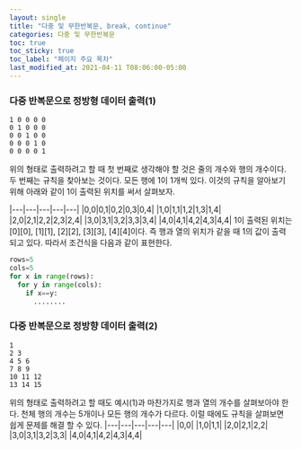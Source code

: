 ```yaml
---
layout: single
title: "다중 및 무한반복문, break, continue"
categories: 다중 및 무한반복문
toc: true
toc_sticky: true
toc_label: "페이지 주요 목차"
last_modified_at: 2021-04-11 T08:06:00-05:00
---
```


### 다중 반복문으로 정방형 데이터 출력(1)
~~~
1 0 0 0 0 
0 1 0 0 0
0 0 1 0 0
0 0 0 1 0
0 0 0 0 1
~~~
위의 형태로 출력하려고 할 때 첫 번째로 생각해야 할 것은 줄의 개수와 행의 개수이다. 두 번째는 규칙을 찾아보는 것이다. 모든 행에 1이 1개씩 있다. 이것의 규칙을 알아보기 위해 아래와 같이 1이 출력된 위치를 써서 살펴보자.  

|---|---|---|---|---|
|0,0|0,1|0,2|0,3|0,4|
|1,0|1,1|1,2|1,3|1,4|
|2,0|2,1|2,2|2,3|2,4|
|3,0|3,1|3,2|3,3|3,4|
|4,0|4,1|4,2|4,3|4,4|
1이 출력된 위치는 [0][0], [1][1], [2][2], [3][3], [4][4]이다. 즉 행과 열의 위치가 같을 때 1의 값이 출력되고 있다. 따라서 조건식을 다음과 같이 표현한다.
~~~python
rows=5
cols=5
for x in range(rows):
  for y in range(cols):
    if x==y:
      ........
~~~

### 다중 반복문으로 정방향 데이터 출력(2)
~~~
1  
2 3
4 5 6
7 8 9
10 11 12
13 14 15
~~~
위의 형태로 출력하려고 할 때도 예시(1)과 마찬가지로 행과 열의 개수를 살펴보아야 한다. 천체 행의 개수는 5개이나 모든 행의 개수가 다르다. 이럴 때에도 규칙을 살펴보면 쉽게 문제를 해결 할 수 있다.
|---|---|---|---|---|
|0,0|
|1,0|1,1|
|2,0|2,1|2,2|
|3,0|3,1|3,2|3,3|
|4,0|4,1|4,2|4,3|4,4|



